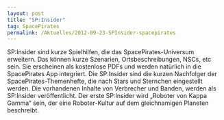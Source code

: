 ```yaml
---
layout: post
title: "SP:Insider"
tag: SpacePirates
permalink: /Aktuelles/2012-09-23-SPInsider-spacepirates
---
```


SP:Insider sind kurze Spielhilfen, die das SpacePirates-Universum erweitern. Das können kurze Szenarien, Ortsbeschreibungen, NSCs, etc sein. Sie erscheinen als kostenlose PDFs und werden natürlich in die SpacePirates App integriert. Die SP:Insider sind die kurzen Nachfolger der SpacePirates-Themenhefte, die nach Stars und Sternchen eingestellt werden. Die vorhandenen Inhalte von Verbrecher und Banden, werden als SP:Insider veröffentlicht. Der erste SP:Insider wird &bdquo;Roboter von Kappa Gamma&ldquo; sein, der eine Roboter-Kultur auf dem gleichnamigen Planeten beschreibt.
